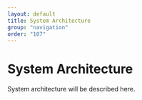 ```yaml
---
layout: default
title: System Architecture
group: "navigation"
order: "107"
---
```


# System Architecture
System architecture will be described here.
